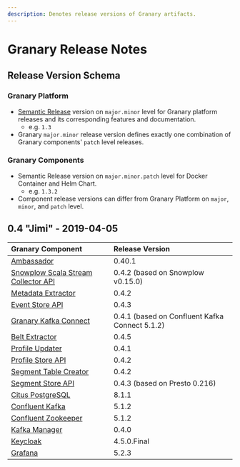 ```yaml
---
description: Denotes release versions of Granary artifacts.
---
```


# Granary Release Notes

## Release Version Schema

### Granary Platform

* [Semantic Release](https://semver.org/) version on `major.minor` level for Granary platform releases and its corresponding features and documentation.
  * e.g. `1.3` 
* Granary `major.minor` release version defines exactly one combination of Granary components' `patch` level releases.

### Granary Components

* Semantic Release version on `major.minor.patch` level for Docker Container and Helm Chart.
  * e.g. `1.3.2` 
* Component release versions can differ from Granary Platform on `major`, `minor`, and `patch` level.

## 0.4 "Jimi" - 2019-04-05

| Granary Component | Release Version |
| :--- | :--- |
| [Ambassador](https://github.com/helm/charts/tree/master/stable/ambassador) | 0.40.1 |
| [Snowplow Scala Stream Collector API](installation/snowplow-scala-stream-collector.md) | 0.4.2 \(based on Snowplow v0.15.0\) |
| [Metadata Extractor](installation/metadata-extractor.md) | 0.4.2 |
| [Event Store API](installation/event-store-api.md) | 0.4.3 |
| [Granary Kafka Connect](installation/granary-kafka-connect.md) | 0.4.1 \(based on Confluent Kafka Connect 5.1.2\) |
| [Belt Extractor](installation/untitled.md) | 0.4.5 |
| [Profile Updater](installation/profile-updater.md) | 0.4.1 |
| [Profile Store API](installation/profile-store-api.md) | 0.4.2 |
| [Segment Table Creator](../developer-reference/dataflow/segment-store.md) | 0.4.2 |
| [Segment Store API](installation/segment-store-api.md) | 0.4.3 \(based on Presto 0.216\) |
| [Citus PostgreSQL](installation/citus-postgresql.md) | 8.1.1 |
| [Confluent Kafka](https://github.com/confluentinc/cp-helm-charts/tree/master/charts) | 5.1.2 |
| [Confluent Zookeeper](https://github.com/confluentinc/cp-helm-charts/tree/master/charts) | 5.1.2 |
| [Kafka Manager](installation/kafka-manager.md) | 0.4.0 |
| [Keycloak](https://github.com/helm/charts/tree/master/stable/keycloak) | 4.5.0.Final |
| [Grafana](https://github.com/helm/charts/tree/master/stable/grafana) | 5.2.3 |

